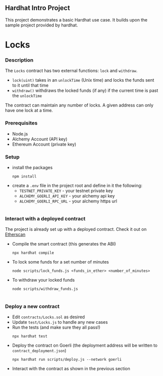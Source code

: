 ## Hardhat Intro Project
This project demonstrates a basic Hardhat use case. It builds upon the sample project provided by hardhat. 

# Locks

### Description
The `Locks` contract has two external functions: `lock` and `withdraw`.
- `lock(uint)` takes in an `unlockTime` (Unix time) and locks the funds sent to it until that time
- `withdraw()` withdraws the locked funds (if any) if the current time is past the `unlockTime`

The contract can maintain any number of locks. A given address can only have one lock at a time.

### Prerequisites
- Node.js
- Alchemy Account (API key)
- Ethereum Account (private key)

### Setup
- install the packages
	```
	npm install
	```
- create a `.env` file in the project root and define in it the following:
	- `TESTNET_PRIVATE_KEY` - your testnet private key 
	- `ALCHEMY_GOERLI_API_KEY` - your alchemy api key
	- `ALCHEMY_GOERLI_RPC_URL` - your alchemy https url

#

### Interact with a deployed contract
The project is already set up with a deployed contract. Check it out on [Etherscan](https://goerli.etherscan.io/address/0x7cb5BFF77f8fdC14D7b8F515BF10f264F0FA334c)
- Compile the smart contract (this generates the ABI)
	```
	npx hardhat compile
	```

- To lock some funds for a set number of minutes
	```
	node scripts/lock_funds.js <funds_in_ether> <number_of_minutes>
	```

- To withdraw your locked funds
	```
	node scripts/withdraw_funds.js
	```

#

### Deploy a new contract 
- Edit `contracts/Locks.sol` as desired
- Update `test/Locks.js` to handle any new cases
- Run the tests (and make sure they all pass!)
	```
	npx hardhat test
	```
- Deploy the contract on Goerli (the deployment address will be written to `contract_deployment.json`)
	```
	npx hardhat run scripts/deploy.js --network goerli
	```
- Interact with the contract as shown in the previous section
